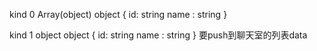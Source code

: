 kind 0
Array(object)
object
{
    id: string
    name : string
}

kind 1
object
object
{
    id: string
    name : string
}
要push到聊天室的列表data